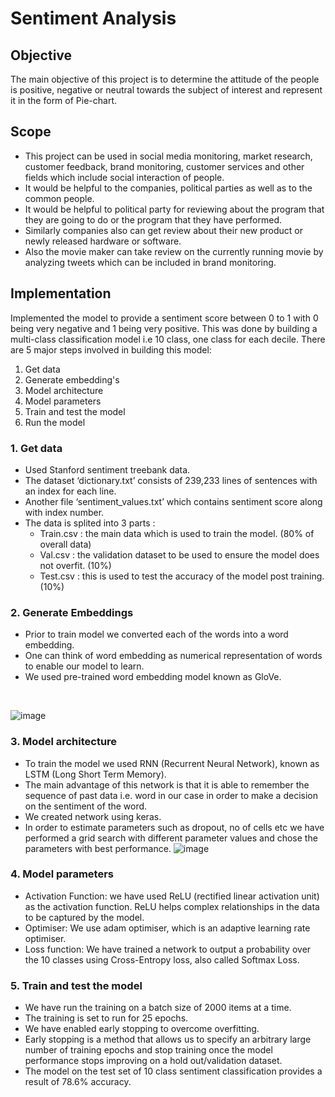 # Sentiment Analysis

## Objective
The main objective of this project is to determine the attitude of the people is positive, negative or neutral towards the subject of interest and represent it in the form of Pie-chart.

## Scope 
- This project can be used in social media monitoring, market research, customer feedback, brand monitoring, customer services and other fields which include social interaction of people.
- It would be helpful to the companies, political parties as well as to the common people.
- It would be helpful to political party for reviewing about the program that they are going to do or the program that they have performed.
- Similarly companies also can get review about their new product or newly released hardware or software.
- Also the movie maker can take review on the currently running movie by analyzing tweets which can be included in brand monitoring.

## Implementation
Implemented the model to provide a sentiment score between 0 to 1 with 0 being very negative and 1 being very positive. This was done by building a multi-class classification model i.e 10 class, one class for each decile.
There are 5 major steps involved in building this model:
1. Get data
2. Generate embedding's
3. Model architecture
4. Model parameters
5. Train and test the model 
6. Run the model

### 1. Get data
- Used Stanford sentiment treebank data.
- The dataset ‘dictionary.txt’ consists of 239,233 lines of sentences with an index for each line.
- Another file ‘sentiment_values.txt’ which contains sentiment score along with index number.
- The data is splited into 3 parts :
  - Train.csv : the main data which is used to train the model. (80% of overall data)
  - Val.csv : the validation dataset to be used to ensure the model does not overfit. (10%)
  - Test.csv : this is used to test the accuracy of the model post training. (10%)

### 2. Generate Embeddings
- Prior to train model we converted each of the words into a word embedding.
- One can think of word embedding as numerical representation of words to enable our model to learn.
- We used pre-trained word embedding model known as GloVe.
<br/>

![image](https://user-images.githubusercontent.com/37670032/149420293-6c3668cd-3304-44d2-82d3-756459f73746.png)

### 3. Model architecture
- To train the model we used RNN (Recurrent Neural Network), known as LSTM (Long Short Term Memory).
- The main advantage of this network is that it is able to remember the sequence of past data i.e. word in our case in order to make a decision on the sentiment of the word.
- We created network using keras.
- In order to estimate parameters such as dropout, no of cells etc we have performed a grid search with different parameter values and chose the parameters with best performance.
![image](https://user-images.githubusercontent.com/37670032/149420527-5155b5eb-941b-4481-9fc0-b00ab8b6eca6.png)

### 4. Model parameters
- Activation Function: we have used ReLU (rectified linear activation unit) as the activation function. ReLU helps complex relationships in the data to be captured by the model.
- Optimiser: We use adam optimiser, which is an adaptive learning rate optimiser.
- Loss function: We have trained a network to output a probability over the 10 classes using Cross-Entropy loss, also called Softmax Loss.

### 5. Train and test the model
- We have run the training on a batch size of 2000 items at a time.
- The training is set to run for 25 epochs. 
- We have enabled early stopping to overcome overfitting.
- Early stopping is a method that allows us to specify an arbitrary large number of training epochs and stop training once the model performance stops improving on a hold out/validation dataset.
- The model on the test set of 10 class sentiment classification provides a result of 78.6% accuracy.
